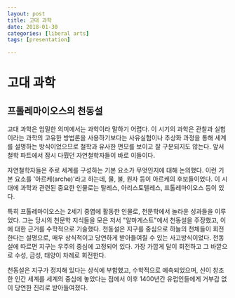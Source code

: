```yaml
---
layout: post
title: 고대 과학
date: 2018-01-30
categories: [liberal arts]
tags: [presentation]

---
```


# 고대 과학

## 프톨레마이오스의 천동설

고대 과학은 엄밀한 의미에서는 과학이라 말하기 어렵다. 이 시기의 과학은 관찰과 실험이라는 과학의 고유한 방법론을 사용하기보다는 사유실험이나 추상화 과정을 통해 세계를 설명하는 방식이었으므로 철학과 유사한 면모를 보이고 잘 구분되지도 않는다. 앞서 철학 파트에서 잠시 다뤘던 자연철학자들이 바로 이들이다.

자연철학자들은 주로 세계를 구성하는 기본 요소가 무엇인지에 대해 논의했다. 이런 기본 요소를 '아르케(arche)'라고 하는데, 물, 불, 원자 등이 아르케의 후보들이었다. 이 시대에 과학과 관련된 중요한 인물로는 탈레스, 아리스토텔레스, 프톨레마이오스 등이 있다.

특히 프톨레마이오스는 2세기 중엽에 활동한 인물로, 천문학에서 놀라운 성과들을 이루었다. 그는 당시의 천문학 지식들을 모은 저서 "알마게스트"에서 천동설을 주장했고, 이에 대한 근거를 수학적으로 기술했다. 천동설은 지구를 중심으로 하늘의 천체들이 회전한다는 설명으로, 매우 상식적이고 당연하게 받아들여질 수 있는 사고방식이었다. 천동설에 따르면 지구는 우주의 중심에 고정되어 있다. 가장 가깝게 달이 회전하고 그 바깥으로 수성, 금성, 태양이 차례로 회전한다.

천동설은 지구가 정지해 있다는 상식에 부합했고, 수학적으로 예측되었으며, 신이 창조한 인간 세계를 세계의 중심에 놓았다는 점에서 이후 1400년간 유럽인들에게 거부감 없이 당연한 진리로 받아들여졌다.
